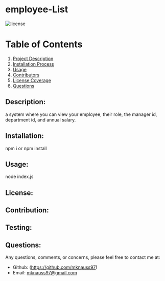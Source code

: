  # employee-List


![license](https://img.shields.io/badge/License--green?.svg)

# Table of Contents 
1. [Project Description](#description)
2. [Installation Process](#installation)
3. [Usage](#usage)
4. [Contributors](#contribution)
5. [License Coverage](#license)
6. [Questions](#questions)
    
## Description: 
a system where you can view your employee, their role, the manager id, department id, and annual salary.
## Installation: 
npm i or npm install
## Usage: 
node index.js
## License: 

## Contribution: 

## Testing: 


## Questions: 
Any questions, comments, or concerns, please feel free to contact me at:
* Github: (https://github.com/mknauss97)
* Email: mknauss97@gmail.com